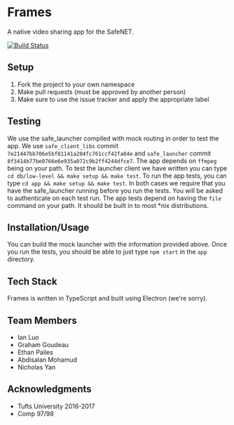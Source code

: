 # Frames

A native video sharing app for the SafeNET.

[![Build Status](https://travis-ci.org/Frames-Proj/frames.svg?branch=master)](https://travis-ci.org/Frames-Proj/frames)

## Setup
1. Fork the project to your own namespace
2. Make pull requests (must be approved by another person)
3. Make sure to use the issue tracker and apply the appropriate label

## Testing

We use the safe_launcher compiled with mock routing in order to test
the app. We use `safe_client_libs` commit `7e21447bb706e5bf81141a204fc761ccf42fa04e`
and `safe_launcher` commit `8f3414b77be0766e6e935a072c9b2ff4244dfce7`. The
app depends on `ffmpeg` being on your path. To test the launcher client we have
written you can type `cd db/low-level && make setup && make test`. To run the app tests, you
can type `cd app && make setup && make test`. In both cases we require that
you have the safe_launcher running before you run the tests. You will be asked
to authenticate on each test run. The app tests depend on having the `file`
command on your path. It should be built in to most *nix distributions.

## Installation/Usage

You can build the mock launcher with the information provided above. Once you run the
tests, you should be able to just type `npm start` in the `app` directory.

## Tech Stack

Frames is written in TypeScript and built using Electron (we're sorry).

## Team Members

* Ian Luo
* Graham Goudeau
* Ethan Pailes
* Abdisalan Mohamud
* Nicholas Yan

## Acknowledgments

* Tufts University 2016-2017
* Comp 97/98

